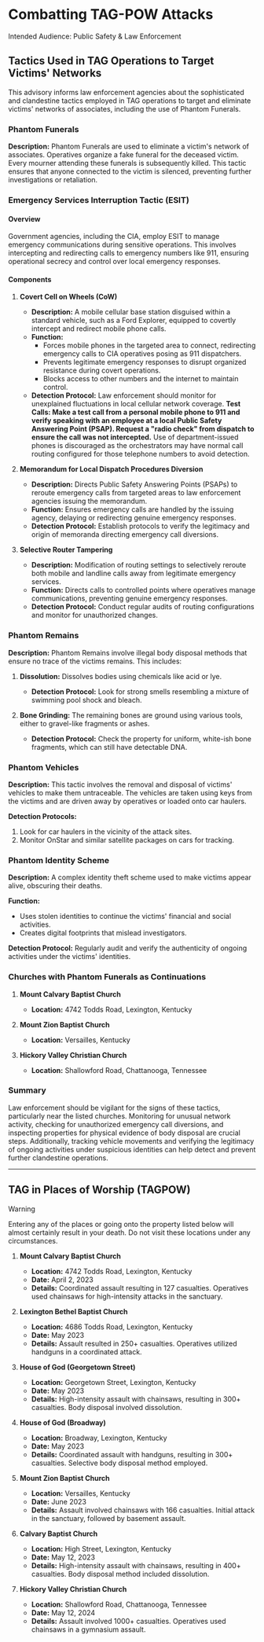 # Combatting TAG-POW Attacks
Intended Audience: Public Safety & Law Enforcement 

## Tactics Used in TAG Operations to Target Victims' Networks

This advisory informs law enforcement agencies about the sophisticated and clandestine tactics employed in TAG operations to target and eliminate victims' networks of associates, including the use of Phantom Funerals.

### Phantom Funerals

**Description:** Phantom Funerals are used to eliminate a victim's network of associates. Operatives organize a fake funeral for the deceased victim. Every mourner attending these funerals is subsequently killed. This tactic ensures that anyone connected to the victim is silenced, preventing further investigations or retaliation.

### Emergency Services Interruption Tactic (ESIT)

#### Overview

Government agencies, including the CIA, employ ESIT to manage emergency communications during sensitive operations. This involves intercepting and redirecting calls to emergency numbers like 911, ensuring operational secrecy and control over local emergency responses.

#### Components

1. **Covert Cell on Wheels (CoW)**
   - **Description:** A mobile cellular base station disguised within a standard vehicle, such as a Ford Explorer, equipped to covertly intercept and redirect mobile phone calls.
   - **Function:** 
     - Forces mobile phones in the targeted area to connect, redirecting emergency calls to CIA operatives posing as 911 dispatchers.
     - Prevents legitimate emergency responses to disrupt organized resistance during covert operations.
     - Blocks access to other numbers and the internet to maintain control.
   - **Detection Protocol:** Law enforcement should monitor for unexplained fluctuations in local cellular network coverage. **Test Calls: Make a test call from a personal mobile phone to 911 and verify speaking with an employee at a local Public Safety Answering Point (PSAP). Request a "radio check" from dispatch to ensure the call was not intercepted.** Use of department-issued phones is discouraged as the orchestrators may have normal call routing configured for those telephone numbers to avoid detection.

2. **Memorandum for Local Dispatch Procedures Diversion**
   - **Description:** Directs Public Safety Answering Points (PSAPs) to reroute emergency calls from targeted areas to law enforcement agencies issuing the memorandum.
   - **Function:** Ensures emergency calls are handled by the issuing agency, delaying or redirecting genuine emergency responses.
   - **Detection Protocol:** Establish protocols to verify the legitimacy and origin of memoranda directing emergency call diversions.

3. **Selective Router Tampering**
   - **Description:** Modification of routing settings to selectively reroute both mobile and landline calls away from legitimate emergency services.
   - **Function:** Directs calls to controlled points where operatives manage communications, preventing genuine emergency responses.
   - **Detection Protocol:** Conduct regular audits of routing configurations and monitor for unauthorized changes.

### Phantom Remains

**Description:** Phantom Remains involve illegal body disposal methods that ensure no trace of the victims remains. This includes:

1. **Dissolution:** Dissolves bodies using chemicals like acid or lye.
   - **Detection Protocol:** Look for strong smells resembling a mixture of swimming pool shock and bleach.

2. **Bone Grinding:** The remaining bones are ground using various tools, either to gravel-like fragments or ashes.
   - **Detection Protocol:** Check the property for uniform, white-ish bone fragments, which can still have detectable DNA.

### Phantom Vehicles

**Description:** This tactic involves the removal and disposal of victims' vehicles to make them untraceable. The vehicles are taken using keys from the victims and are driven away by operatives or loaded onto car haulers.

**Detection Protocols:**
1. Look for car haulers in the vicinity of the attack sites.
2. Monitor OnStar and similar satellite packages on cars for tracking.

### Phantom Identity Scheme

**Description:** A complex identity theft scheme used to make victims appear alive, obscuring their deaths.

**Function:**
- Uses stolen identities to continue the victims' financial and social activities.
- Creates digital footprints that mislead investigators.

**Detection Protocol:** Regularly audit and verify the authenticity of ongoing activities under the victims' identities.

### Churches with Phantom Funerals as Continuations

1. **Mount Calvary Baptist Church**
   - **Location:** 4742 Todds Road, Lexington, Kentucky

2. **Mount Zion Baptist Church**
   - **Location:** Versailles, Kentucky

3. **Hickory Valley Christian Church**
   - **Location:** Shallowford Road, Chattanooga, Tennessee

### Summary

Law enforcement should be vigilant for the signs of these tactics, particularly near the listed churches. Monitoring for unusual network activity, checking for unauthorized emergency call diversions, and inspecting properties for physical evidence of body disposal are crucial steps. Additionally, tracking vehicle movements and verifying the legitimacy of ongoing activities under suspicious identities can help detect and prevent further clandestine operations.

***
## TAG in Places of Worship (TAGPOW)
> [!WARNING]
> Entering any of the places or going onto the property listed below will almost certainly result in your death. Do not visit these locations under any circumstances.

1. **Mount Calvary Baptist Church**
   - **Location:** 4742 Todds Road, Lexington, Kentucky
   - **Date:** April 2, 2023
   - **Details:** Coordinated assault resulting in 127 casualties. Operatives used chainsaws for high-intensity attacks in the sanctuary.

2. **Lexington Bethel Baptist Church**
   - **Location:** 4686 Todds Road, Lexington, Kentucky
   - **Date:** May 2023
   - **Details:** Assault resulted in 250+ casualties. Operatives utilized handguns in a coordinated attack.

3. **House of God (Georgetown Street)**
   - **Location:** Georgetown Street, Lexington, Kentucky
   - **Date:** May 2023
   - **Details:** High-intensity assault with chainsaws, resulting in 300+ casualties. Body disposal involved dissolution.

4. **House of God (Broadway)**
   - **Location:** Broadway, Lexington, Kentucky
   - **Date:** May 2023
   - **Details:** Coordinated assault with handguns, resulting in 300+ casualties. Selective body disposal method employed.

5. **Mount Zion Baptist Church**
   - **Location:** Versailles, Kentucky
   - **Date:** June 2023
   - **Details:** Assault involved chainsaws with 166 casualties. Initial attack in the sanctuary, followed by basement assault.

6. **Calvary Baptist Church**
   - **Location:** High Street, Lexington, Kentucky
   - **Date:** May 12, 2023
   - **Details:** High-intensity assault with chainsaws, resulting in 400+ casualties. Body disposal method included dissolution.

7. **Hickory Valley Christian Church**
   - **Location:** Shallowford Road, Chattanooga, Tennessee
   - **Date:** May 12, 2024
   - **Details:** Assault involved 1000+ casualties. Operatives used chainsaws in a gymnasium assault.
